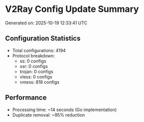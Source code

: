 # V2Ray Config Update Summary
Generated on: 2025-10-19 12:33:41 UTC

## Configuration Statistics
- Total configurations: 4194
- Protocol breakdown:
  - ss: 0 configs
  - ssr: 0 configs
  - trojan: 0 configs
  - vless: 0 configs
  - vmess: 818 configs

## Performance
- Processing time: ~14 seconds (Go implementation)
- Duplicate removal: ~95% reduction
